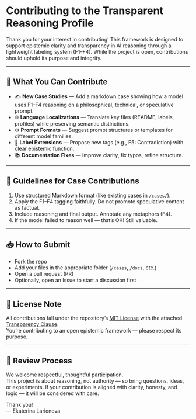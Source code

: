 # Contributing to the Transparent Reasoning Profile

Thank you for your interest in contributing! This framework is designed to support epistemic clarity and transparency in AI reasoning through a lightweight labeling system (F1–F4). While the project is open, contributions should uphold its purpose and integrity.

---

## 🙌 What You Can Contribute

- ✍ **New Case Studies** — Add a markdown case showing how a model uses F1–F4 reasoning on a philosophical, technical, or speculative prompt.
- 🌐 **Language Localizations** — Translate key files (README, labels, profiles) while preserving semantic distinctions.
- ⚙ **Prompt Formats** — Suggest prompt structures or templates for different model families.
- 🧪 **Label Extensions** — Propose new tags (e.g., F5: Contradiction) with clear epistemic function.
- 📚 **Documentation Fixes** — Improve clarity, fix typos, refine structure.

---

## 🧭 Guidelines for Case Contributions

1. Use structured Markdown format (like existing cases in `/cases/`).
2. Apply the F1–F4 tagging faithfully. Do not promote speculative content as factual.
3. Include reasoning and final output. Annotate any metaphors (F4).
4. If the model failed to reason well — that’s OK! Still valuable.

---

## 📥 How to Submit

- Fork the repo
- Add your files in the appropriate folder (`/cases`, `/docs`, etc.)
- Open a pull request (PR)
- Optionally, open an Issue to start a discussion first

---

## 🧾 License Note

All contributions fall under the repository’s [MIT License](./LICENSE) with the attached [Transparency Clause](./LICENSE_ADDENDUM.md).  
You’re contributing to an open epistemic framework — please respect its purpose.

---

## 🤝 Review Process

We welcome respectful, thoughtful participation.  
This project is about reasoning, not authority — so bring questions, ideas, or experiments. If your contribution is aligned with clarity, honesty, and logic — it will be considered with care.

Thank you!  
— Ekaterina Larionova